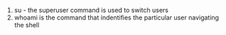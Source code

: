 1. su - the superuser command is used to switch users
2. whoami is the command that indentifies the particular user navigating the shell

